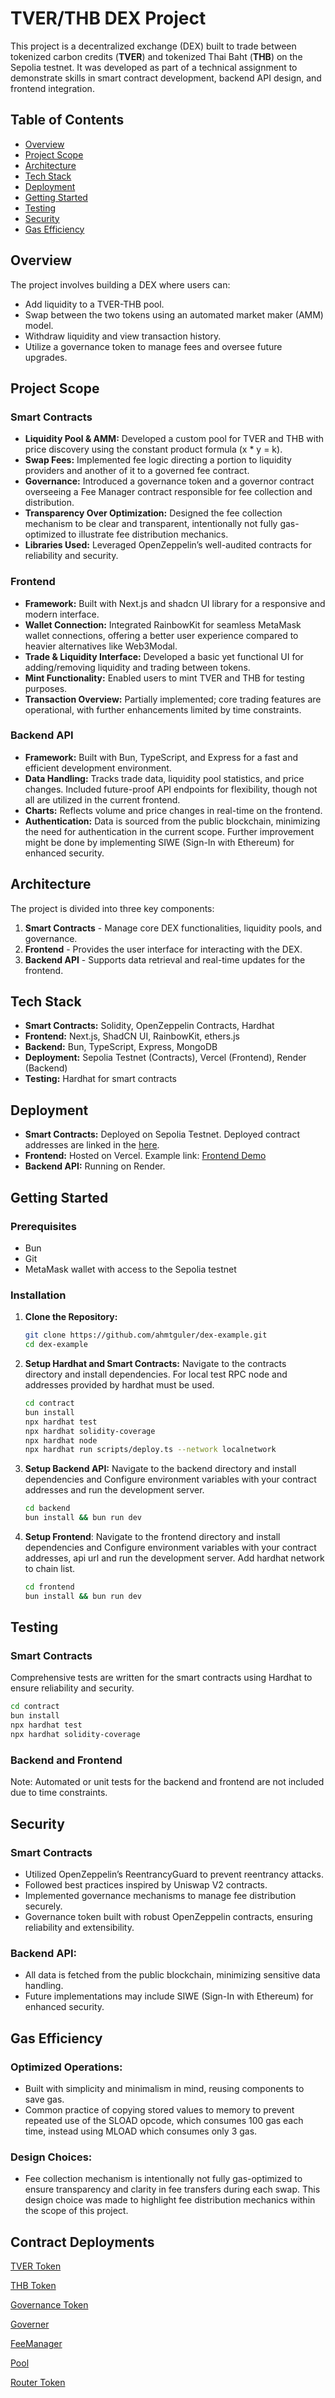 # TVER/THB DEX Project

This project is a decentralized exchange (DEX) built to trade between tokenized carbon credits (**TVER**) and tokenized Thai Baht (**THB**) on the Sepolia testnet. It was developed as part of a technical assignment to demonstrate skills in smart contract development, backend API design, and frontend integration.

## Table of Contents

-   [Overview](#overview)
-   [Project Scope](#project-scope)
-   [Architecture](#architecture)
-   [Tech Stack](#tech-stack)
-   [Deployment](#deployment)
-   [Getting Started](#getting-started)
-   [Testing](#testing)
-   [Security](#security)
-   [Gas Efficiency](#gas-efficiency)

## Overview

The project involves building a DEX where users can:

-   Add liquidity to a TVER-THB pool.
-   Swap between the two tokens using an automated market maker (AMM) model.
-   Withdraw liquidity and view transaction history.
-   Utilize a governance token to manage fees and oversee future upgrades.

## Project Scope

### Smart Contracts

-   **Liquidity Pool & AMM:** Developed a custom pool for TVER and THB with price discovery using the constant product formula (x \* y = k).
-   **Swap Fees:** Implemented fee logic directing a portion to liquidity providers and another of it to a governed fee contract.
-   **Governance:** Introduced a governance token and a governor contract overseeing a Fee Manager contract responsible for fee collection and distribution.
-   **Transparency Over Optimization:** Designed the fee collection mechanism to be clear and transparent, intentionally not fully gas-optimized to illustrate fee distribution mechanics.
-   **Libraries Used:** Leveraged OpenZeppelin’s well-audited contracts for reliability and security.

### Frontend

-   **Framework:** Built with Next.js and shadcn UI library for a responsive and modern interface.
-   **Wallet Connection:** Integrated RainbowKit for seamless MetaMask wallet connections, offering a better user experience compared to heavier alternatives like Web3Modal.
-   **Trade & Liquidity Interface:** Developed a basic yet functional UI for adding/removing liquidity and trading between tokens.
-   **Mint Functionality:** Enabled users to mint TVER and THB for testing purposes.
-   **Transaction Overview:** Partially implemented; core trading features are operational, with further enhancements limited by time constraints.

### Backend API

-   **Framework:** Built with Bun, TypeScript, and Express for a fast and efficient development environment.
-   **Data Handling:** Tracks trade data, liquidity pool statistics, and price changes. Included future-proof API endpoints for flexibility, though not all are utilized in the current frontend.
-   **Charts:** Reflects volume and price changes in real-time on the frontend.
-   **Authentication:** Data is sourced from the public blockchain, minimizing the need for authentication in the current scope. Further improvement might be done by implementing SIWE (Sign-In with Ethereum) for enhanced security.

## Architecture

The project is divided into three key components:

1. **Smart Contracts** - Manage core DEX functionalities, liquidity pools, and governance.
2. **Frontend** - Provides the user interface for interacting with the DEX.
3. **Backend API** - Supports data retrieval and real-time updates for the frontend.

## Tech Stack

-   **Smart Contracts:** Solidity, OpenZeppelin Contracts, Hardhat
-   **Frontend:** Next.js, ShadCN UI, RainbowKit, ethers.js
-   **Backend:** Bun, TypeScript, Express, MongoDB
-   **Deployment:** Sepolia Testnet (Contracts), Vercel (Frontend), Render (Backend)
-   **Testing:** Hardhat for smart contracts

## Deployment

-   **Smart Contracts:** Deployed on Sepolia Testnet. Deployed contract addresses are linked in the [here](#contract-deployments).
-   **Frontend:** Hosted on Vercel. Example link: [Frontend Demo](https://dex-example-eight.vercel.app/)
-   **Backend API:** Running on Render.

## Getting Started

### Prerequisites

-   Bun
-   Git
-   MetaMask wallet with access to the Sepolia testnet

### Installation

1. **Clone the Repository:**

    ```bash
    git clone https://github.com/ahmtguler/dex-example.git
    cd dex-example

    ```

2. **Setup Hardhat and Smart Contracts:** Navigate to the contracts directory and install dependencies. For local test RPC node and addresses provided by hardhat must be used.

    ```bash
    cd contract
    bun install
    npx hardhat test
    npx hardhat solidity-coverage
    npx hardhat node
    npx hardhat run scripts/deploy.ts --network localnetwork
    ```

3. **Setup Backend API:** Navigate to the backend directory and install dependencies and
   Configure environment variables with your contract addresses and run the development server.

    ```bash
    cd backend
    bun install && bun run dev
    ```

4. **Setup Frontend**: Navigate to the frontend directory and install dependencies and
   Configure environment variables with your contract addresses, api url and run the development server. Add hardhat network to chain list.

    ```bash
    cd frontend
    bun install && bun run dev
    ```

## Testing

### Smart Contracts

Comprehensive tests are written for the smart contracts using Hardhat to ensure reliability and security.

```bash
cd contract
bun install
npx hardhat test
npx hardhat solidity-coverage
```

### Backend and Frontend

Note: Automated or unit tests for the backend and frontend are not included due to time constraints.

## Security

### Smart Contracts

-   Utilized OpenZeppelin’s ReentrancyGuard to prevent reentrancy attacks.
-   Followed best practices inspired by Uniswap V2 contracts.
-   Implemented governance mechanisms to manage fee distribution securely.
-   Governance token built with robust OpenZeppelin contracts, ensuring reliability and extensibility.

### Backend API:

-   All data is fetched from the public blockchain, minimizing sensitive data handling.
-   Future implementations may include SIWE (Sign-In with Ethereum) for enhanced security.

## Gas Efficiency

### Optimized Operations:

-   Built with simplicity and minimalism in mind, reusing components to save gas.
-   Common practice of copying stored values to memory to prevent repeated use of the SLOAD opcode, which consumes 100 gas each time, instead using MLOAD which consumes only 3 gas.

### Design Choices:

-   Fee collection mechanism is intentionally not fully gas-optimized to ensure transparency and clarity in fee transfers during each swap. This design choice was made to highlight fee distribution mechanics within the scope of this project.

## Contract Deployments

[TVER Token](https://sepolia.etherscan.io/address/0xC41A73B51c582c5b980aB17C64A7c0119289191c)

[THB Token](https://sepolia.etherscan.io/address/0xe6ca94c57B4251f6b2046B07Bc3c516032981a14)

[Governance Token](https://sepolia.etherscan.io/address/0x263736C85A739d58604Ac86AC0961c5689CfBD39)

[Governer](https://sepolia.etherscan.io/address/0x43F4dc05C3e02d3594330097C82d0ea6e7cc1948)

[FeeManager](https://sepolia.etherscan.io/address/0x541A6279f9c40d5ff5D4BeA31e858C1547B8c045)

[Pool](https://sepolia.etherscan.io/address/0x391B1ad313d54807bce21F544B109C717f818A3a)

[Router Token](https://sepolia.etherscan.io/address/0xeC6d04c36290a11B93C4F795658575B51B099030)
